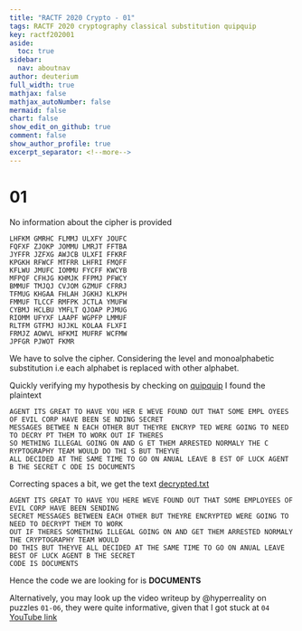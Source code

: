 ```yaml
---
title: "RACTF 2020 Crypto - 01"
tags: RACTF 2020 cryptography classical substitution quipquip
key: ractf202001
aside:
  toc: true
sidebar:
  nav: aboutnav
author: deuterium
full_width: true
mathjax: false
mathjax_autoNumber: false
mermaid: false
chart: false
show_edit_on_github: true
comment: false
show_author_profile: true
excerpt_separator: <!--more-->
---
```


# 01

No information about the cipher is provided
```
LHFKM GMRHC FLMMJ ULXFY JOUFC
FQFXF ZJOKP JOMMU LMRJT FFTBA
JYFFR JZFXG AWJCB ULXFI FFKRF
KPGKH RFWCF MTFRR LHFRI FMQFF
KFLWU JMUFC IOMMU FYCFF KWCYB
MFPQF CFHJG KHMJK FFPMJ PFWCY
BMMUF TMJQJ CVJOM GZMUF CFRRJ
TFMUG KHGAA FHLAH JGKHJ KLKPH
FMMUF TLCCF RMFPK JCTLA YMUFW
CYBMJ HCLBU YMFLT QJOAP PJMUG
RIOMM UFYXF LAAPF WGPFP LMMUF
RLTFM GTFMJ HJJKL KOLAA FLXFI
FRMJZ AOWVL HFKMI MUFRF WCFMW
JPFGR PJWOT FKMR
```
We have to solve the cipher.
Considering the level and monoalphabetic substitution i.e each alphabet
is replaced with other alphabet. 

Quickly verifying my hypothesis by checking on [quipquip](https://quipqiup.com/) I found the plaintext

```
AGENT ITS GREAT TO HAVE YOU HER E WEVE FOUND OUT THAT SOME EMPL OYEES OF EVIL CORP HAVE BEEN SE NDING SECRET 
MESSAGES BETWEE N EACH OTHER BUT THEYRE ENCRYP TED WERE GOING TO NEED TO DECRY PT THEM TO WORK OUT IF THERES 
SO METHING ILLEGAL GOING ON AND G ET THEM ARRESTED NORMALY THE C RYPTOGRAPHY TEAM WOULD DO THI S BUT THEYVE 
ALL DECIDED AT THE SAME TIME TO GO ON ANUAL LEAVE B EST OF LUCK AGENT B THE SECRET C ODE IS DOCUMENTS
```
Correcting spaces a bit, we get the text [decrypted.txt](decrypted.txt)
```
AGENT ITS GREAT TO HAVE YOU HERE WEVE FOUND OUT THAT SOME EMPLOYEES OF EVIL CORP HAVE BEEN SENDING 
SECRET MESSAGES BETWEEN EACH OTHER BUT THEYRE ENCRYPTED WERE GOING TO NEED TO DECRYPT THEM TO WORK 
OUT IF THERES SOMETHING ILLEGAL GOING ON AND GET THEM ARRESTED NORMALY THE CRYPTOGRAPHY TEAM WOULD 
DO THIS BUT THEYVE ALL DECIDED AT THE SAME TIME TO GO ON ANUAL LEAVE BEST OF LUCK AGENT B THE SECRET 
CODE IS DOCUMENTS
```

Hence the code we are looking for is **DOCUMENTS**

Alternatively, you may look up the video writeup by @hyperreality on puzzles `01-06`, they were quite informative, given that I got stuck at `04`  
[YouTube link](https://www.youtube.com/watch?v=9Q5Q1Nn5Vss)
